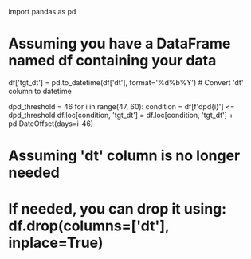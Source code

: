 import pandas as pd

# Assuming you have a DataFrame named df containing your data
df['tgt_dt'] = pd.to_datetime(df['dt'], format='%d%b%Y')  # Convert 'dt' column to datetime

dpd_threshold = 46
for i in range(47, 60):
    condition = df[f'dpd{i}'] <= dpd_threshold
    df.loc[condition, 'tgt_dt'] = df.loc[condition, 'tgt_dt'] + pd.DateOffset(days=i-46)

# Assuming 'dt' column is no longer needed
# If needed, you can drop it using: df.drop(columns=['dt'], inplace=True)
